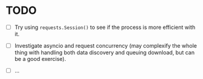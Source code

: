 # TODO

- [ ] Try using `requests.Session()` to see if the process is more efficient with it.
- [ ] Investigate asyncio and request concurrency (may complexify the whole thing with handling both data discovery and queuing download, but can be a good exercise).
- [ ] ...

